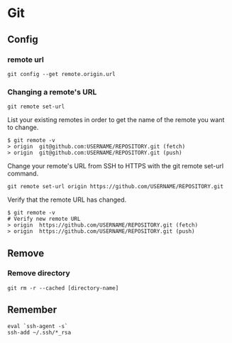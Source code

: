 # Git

## Config

### remote url
```
git config --get remote.origin.url
```

### Changing a remote's URL

```
git remote set-url
```

List your existing remotes in order to get the name of the remote you want to change.

```
$ git remote -v
> origin  git@github.com:USERNAME/REPOSITORY.git (fetch)
> origin  git@github.com:USERNAME/REPOSITORY.git (push)
```

Change your remote's URL from SSH to HTTPS with the git remote set-url command.


```
git remote set-url origin https://github.com/USERNAME/REPOSITORY.git
```

Verify that the remote URL has changed.

```
$ git remote -v
# Verify new remote URL
> origin  https://github.com/USERNAME/REPOSITORY.git (fetch)
> origin  https://github.com/USERNAME/REPOSITORY.git (push)
```

## Remove

### Remove directory

```
git rm -r --cached [directory-name]
```

## Remember

```
eval `ssh-agent -s`
ssh-add ~/.ssh/*_rsa
```
